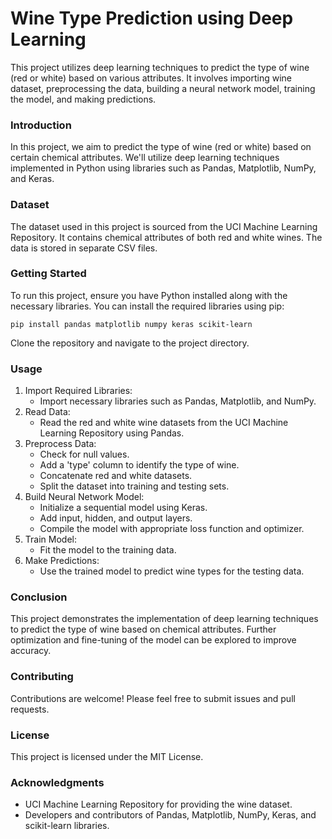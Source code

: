 
# Wine Type Prediction using Deep Learning
This project utilizes deep learning techniques to predict the type of wine (red or white) based on various attributes. It involves importing wine dataset, preprocessing the data, building a neural network model, training the model, and making predictions.

### Introduction
In this project, we aim to predict the type of wine (red or white) based on certain chemical attributes. We'll utilize deep learning techniques implemented in Python using libraries such as Pandas, Matplotlib, NumPy, and Keras.

### Dataset
The dataset used in this project is sourced from the UCI Machine Learning Repository. It contains chemical attributes of both red and white wines. The data is stored in separate CSV files.

### Getting Started
To run this project, ensure you have Python installed along with the necessary libraries. You can install the required libraries using pip:

```
pip install pandas matplotlib numpy keras scikit-learn
```
Clone the repository and navigate to the project directory.

### Usage
1. Import Required Libraries:
   - Import necessary libraries such as Pandas, Matplotlib, and NumPy.
2. Read Data:
   - Read the red and white wine datasets from the UCI Machine Learning Repository using Pandas.
3. Preprocess Data:
   - Check for null values.
   - Add a 'type' column to identify the type of wine.
   - Concatenate red and white datasets.
   - Split the dataset into training and testing sets.
4. Build Neural Network Model:
   - Initialize a sequential model using Keras.
   - Add input, hidden, and output layers.
   - Compile the model with appropriate loss function and optimizer.
5. Train Model:
   - Fit the model to the training data.
6. Make Predictions:
   - Use the trained model to predict wine types for the testing data.
  

### Conclusion
This project demonstrates the implementation of deep learning techniques to predict the type of wine based on chemical attributes. Further optimization and fine-tuning of the model can be explored to improve accuracy.

### Contributing
Contributions are welcome! Please feel free to submit issues and pull requests.

### License
This project is licensed under the MIT License.

### Acknowledgments
- UCI Machine Learning Repository for providing the wine dataset.
- Developers and contributors of Pandas, Matplotlib, NumPy, Keras, and scikit-learn libraries.
